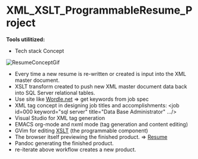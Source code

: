 # XML_XSLT_ProgrammableResume_Project

<!--<img src="https://github.com/RayNieva/XML_XSLT_ProgrammableResume_Project/blob/master/ezgif.com-gif-maker.gif" alt="Where is image">-->

**Tools utilitized:**
* Tech stack Concept

![ResumeConceptGif](https://github.com/RayNieva/XML_XSLT_ProgrammableResume_Project/blob/master/14wz9e.gif)

* Every time a new resume is re-written or created is input into the XML master document.
* XSLT transform created to push new XML master document data back into SQL Server relational tables.
* Use site like [Wordle.net](http://www.wordle.net/) => get keywords from job spec
* XML tag concept in designing job titles and accomplishments: \<job id=000 keyword="sql server" title="Data Base Administrator" ...\/\> 
* Visual Studio for XML tag generation
* EMACS org-mode and nxml mode (tag generation and content editing)
* GVim for editing [XSLT](https://github.com/RayNieva/OrgWindowsDesktop/blob/master/ITGeneralistWithJavaScript.xslt) (the programmable component)
* The browser itself previewing the finished product. => [Resume](http://burrito.rgnterprises.net)
* Pandoc generating the finished product.
* re-iterate above workflow creates a new product.
